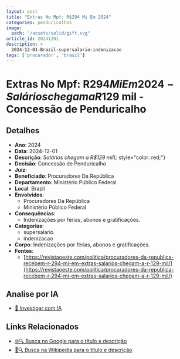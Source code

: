 ```yaml
---
layout: post
title: "Extras No Mpf: R$294 Mi Em 2024"
categories: penduricalhos 
image:
  path: "/assets/solid/gift.svg"
article_id: 20241201
description: >
  2024-12-01-Brazil-supersalario-indenizacao
tags: ['procurador', 'brasil']
---
```


# Extras No Mpf: R$294 Mi Em 2024 - Salários chegam a R$129 mil - Concessão de Penduricalho

## Detalhes
- **Ano**: 2024
- **Data**: 2024-12-01
- **Descrição**: <i class="fas fa-money-bill-wave"></i> *Salários chegam a R$129 mil*{: style="color: red;"}
- **Decisão**: Concessão de Penduricalho
- **Juiz**: 
- **Beneficiado**: Procuradores Da República
- **Departamento**: Ministério Público Federal
- **Local**: Brazil
- **Envolvidos**:
  - Procuradores Da República
  - Ministério Público Federal
- **Consequências**:
  - Indenizações por férias, abonos e gratificações.
- **Categorias**:
  - supersalario
  - indenizacao
- **Corpo**: Indenizações por férias, abonos e gratificações.
- **Fontes**:
  - [https://revistaoeste.com/politica/procuradores-da-republica-recebem-r-294-mi-em-extras-salarios-chegam-a-r-129-mil/](https://revistaoeste.com/politica/procuradores-da-republica-recebem-r-294-mi-em-extras-salarios-chegam-a-r-129-mil/)

## Analise por IA
- [🤖 Investigar com IA](https://www.perplexity.ai/search?q=%22penduricalhos%20judiciais%20Brasil%22%20Extras%20No%20Mpf%3A%20R%24294%20Mi%20Em%202024%20Sal%C3%A1rios%20chegam%20a%20R%24129%20mil%20Brazil%202024-12-01%20%20Procuradores%20Da%20Rep%C3%BAblica)

## Links Relacionados
- [🌐🔍 Busca no Google para o título e descrição](https://www.google.com/search?q=%22penduricalhos%20judiciais%20Brasil%22%20Extras%20No%20Mpf%3A%20R%24294%20Mi%20Em%202024%20Sal%C3%A1rios%20chegam%20a%20R%24129%20mil%20Brazil%202024-12-01%20%20Procuradores%20Da%20Rep%C3%BAblica)
- [📖🔍 Busca na Wikipedia para o título e descrição](https://pt.wikipedia.org/w/index.php?search=%22penduricalhos%20judiciais%20Brasil%22%20Extras%20No%20Mpf%3A%20R%24294%20Mi%20Em%202024%20Sal%C3%A1rios%20chegam%20a%20R%24129%20mil%20Brazil%202024-12-01%20%20Procuradores%20Da%20Rep%C3%BAblica)

